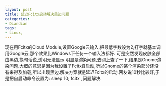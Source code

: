 ```yaml
---
layout: post
title: 延迟Fcitx启动解决黑边问题
categories:
- Diandian
tags:
- Linux, 
---
```

现在用Fcitx的Cloud Module,设置Google云输入,把最低字数设为2,打字就基本调用Google云,那个效果比Windows下任何一个输入法都好. 可是突然发现皮肤全部由黑边,换句话说,透明无法显示.明显是渲染问题,去网上查了一下,结果是Gnome渲染问题.大概的意思是因为我设置了Fcitx自启动,所以Gnome的某个渲染部分还没有来得及加载,所以出现黑边.解决方案就是延迟Fcitx的启动.网友说10秒比较好,于是把自启动命令设置为: sleep 10; fcitx , 问题解决.